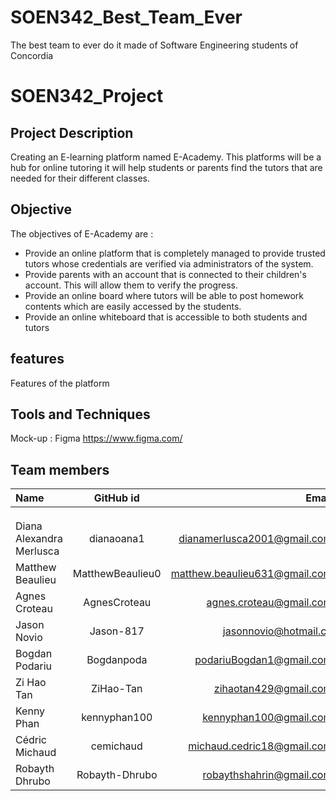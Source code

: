 # SOEN342_Best_Team_Ever
The best team to ever do it made of Software Engineering students of Concordia

# SOEN342_Project

## Project Description
Creating an E-learning platform named E-Academy. This platforms will be a hub for online tutoring it will help students or parents  find the tutors that are needed for their different classes. 

## Objective

The objectives of E-Academy are :
- Provide an online platform that is completely managed to provide trusted tutors whose credentials are verified via administrators of the system.
- Provide parents with an account that is connected to their children's account. This will allow them to verify the progress.
- Provide an online board where tutors will be able to post homework contents which are easily accessed by the students.
- Provide an online whiteboard that is accessible to both students and tutors 

## features
Features of the platform

## Tools and Techniques
Mock-up : Figma https://www.figma.com/

## Team members

| Name                     |      GitHub id   |                         Email |
| :----------------------- | :--------------: | ----------------------------: |
|              |     |       |
|             |    |              |
|            |     |  |
| Diana Alexandra Merlusca |    dianaoana1    |   dianamerlusca2001@gmail.com |
| Matthew Beaulieu         | MatthewBeaulieu0 | matthew.beaulieu631@gmail.com |
|    Agnes Croteau            |   AgnesCroteau      |    agnes.croteau@gmail.com   |
|     Jason Novio      |    Jason-817     |     jasonnovio@hotmail.ca      |   
|       Bogdan Podariu   | Bogdanpoda    | podariuBogdan1@gmail.com         |
|       Zi Hao Tan   | ZiHao-Tan    | zihaotan429@gmail.com         |
| Kenny Phan               | kennyphan100     | kennyphan100@gmail.com        |
| Cédric Michaud      |      cemichaud    |     michaud.cedric18@gmail.com
| Robayth Dhrubo               | Robayth-Dhrubo     | robaythshahrin@gmail.com        |

